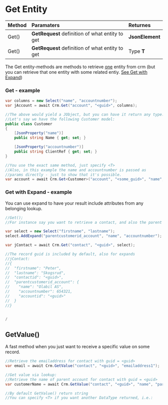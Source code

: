 # Get Entity

|Method|Paramaters|Returnes|
:-|:-|:-|
|Get()|**GetRequest** definition of what entity to get|**JsonElement**|
|Get<T>()|**GetRequest** definition of what entity to get|Type **T**|


The Get entity-methods are methods to retrieve <u>one</u> entity from crm (but you can retrieve that one entity with some related entiy. [See Get with Expand](#get-with-expand---example))


### Get - example
```csharp
var columns = new Select("name", "accountnumber");
var jAccount = await Crm.Get("account", "<guid>", columns);

//The above would yield a JObject, but you can have it return any type.
//Let's say we have the following Customer model:
public class Customer
{
    [JsonProperty("name")]
    public string Name { get; set; }

    [JsonProperty("accountnumber")]
    public string ClientRef { get; set; }
}

//You use the exact same method, just specify <T>
//Also, in this example the name and accountnumber is passed as
//params directly - just to show that it's possible.
var account = await Crm.Get<Customer>("account", "<some_guid>", "name", "accountnumber");
```

### Get with Expand - example
You can use expand to have your result include attributes from any belonging lookup.

```csharp
//Get(); 
//For instance say you want to retrieve a contact, and also the parent account of that contact:

var select = new Select("firstname", "lastname");
select.AddExpand("parentcustomerid_account", "name", "accountnumber");

var jContact = await Crm.Get("contact", "<guid>", select);

//The record guid is included by default, also for expands
//jContact:
//{  
//  "firstname": "Peter",
//  "lastname": "Skogsrud",
//  "contactid": "<guid>",
//  "parentcustomerid_account": {
//    "name": "Olabil AS",
//    "accountnumber": 654321,
//    "accountid": "<guid>"
//  }
//}


/

```

## GetValue()
A fast method when you just want to receive a specific value on some record.

```csharp
//Retrieve the emailaddress for contact with guid = <guid>
var email = await Crm.GetValue("contact", "<guid>", "emailaddress1");

//Get value via lookup:
//Retrieve the name of parent account for contact with guid = <guid>
var customerName = await Crm.GetValue("contact", "<guid>", "name", "parentcustomerid_account");

//By default GetValue() return string
//You can specify <T> if you want another DataType returned, i.e.:
```

